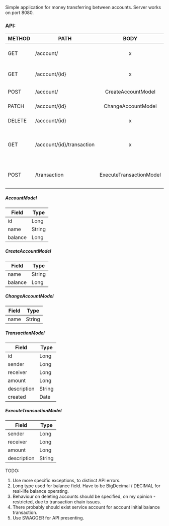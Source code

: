 Simple application for money transferring between accounts. Server works on port 8080.

### API:

| METHOD | PATH                      |           BODY          | Response                | Description                                     |
|--------|---------------------------|:-----------------------:|-------------------------|-------------------------------------------------|
| GET    | /account/                 |            x            | AccountModel            | Get all registered accounts                     |
| GET    | /account/{id}             |            x            | Array<AccountModel>     | Get one account by id                           |
| POST   | /account/                 |    CreateAccountModel   | AccountModel            | Create new account                              |
| PATCH  | /account/{id}             |    ChangeAccountModel   | AccountModel            | Change account                                  |
| DELETE | /account/{id}             |            x            |                         | Delete account                                  |
| GET    | /account/{id}/transaction |            x            | Array<TransactionModel> | Get all transactions that correspond to account |
| POST   | /transaction              | ExecuteTransactionModel | TransactionModel        | Execute transaction between accounts            |

##### AccountModel

| Field   | Type   |
|---------|--------|
| id      | Long   |
| name    | String |
| balance | Long   |

##### CreateAccountModel

| Field   | Type   |
|---------|--------|
| name    | String |
| balance | Long   |

##### ChangeAccountModel

| Field   | Type   |
|---------|--------|
| name    | String |

##### TransactionModel

| Field       | Type   |
|-------------|--------|
| id          | Long   |
| sender      | Long   |
| receiver    | Long   |
| amount      | Long   |
| description | String |
| created     | Date   |

##### ExecuteTransactionModel

| Field       | Type   |
|-------------|--------|
| sender      | Long   |
| receiver    | Long   |
| amount      | Long   |
| description | String |






TODO:
1. Use more specific exceptions, to distinct API errors.
2. Long type used for balance field. Have to be BigDecimal / DECIMAL for real-life balance operating.
3. Behaviour on deleting accounts should be specified, on my opinion - restricted, due to transaction chain issues.
4. There probably should exist service account for account initial balance transaction.
5. Use SWAGGER for API presenting.